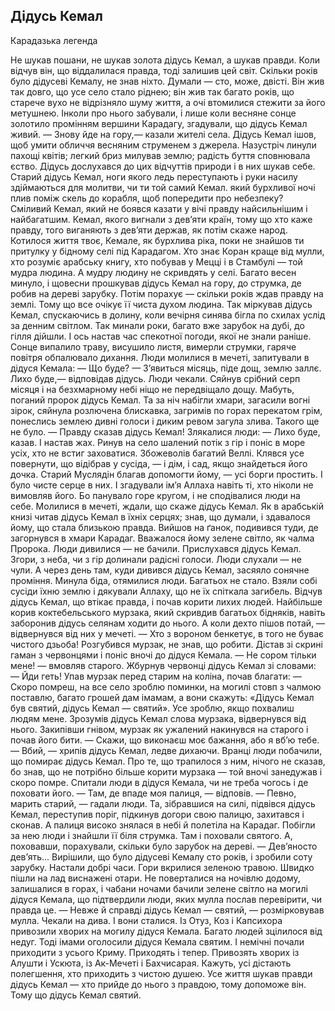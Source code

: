 ## Дідусь Кемал

Карадазька легенда

Не шукав пошани, не шукав золота дідусь Кемал, а шукав правди. Коли відчув він, що віддалилася правда, тоді залишив цей світ.
Скільки років було дідусеві Кемалу, не знав ніхто. Думали — сто, може, двісті. Він жив так довго, що усе село стало ріднею; він жив так багато років, що старече вухо не відрізняло шуму життя, а очі втомилися стежити за його метушнею.
Інколи про нього забували, і лише коли весняне сонце золотило промінням вершини Карадагу, згадували, що дідусь Кемал живий.
— Знову йде на гору,— казали жителі села.
Дідусь Кемал ішов, щоб умити обличчя весняним струменем з джерела. Назустріч линули пахощі квітів; легкий бриз милував землю; радість буття сповнювала єство. Дідусь дослухався до цих відчуттів природи і в них шукав себе.
Старий дідусь Кемал, ноги якого ледь переступають і руки насилу здіймаються для молитви, чи ти той самий Кемал. який бурхливої ночі плив поміж скель до корабля, щоб попередити про небезпеку? Сміливий Кемал, який не боявся казати у вічі правду найсильнішим і найбагатшим. Кемал, якого вигнали з дев’яти країн, тому що хто каже правду, того виганяють з дев’яти держав, як потім скаже народ.
Котилося життя твоє, Кемале, як бурхлива ріка, поки не знайшов ти притулку у бідному селі під Карадагом.
Хто знає Коран краще від мулли, хто розуміє арабську книгу, хто побував у Мецці і в Стамбулі — той мудра людина. А мудру людину не скривдять у селі.
Багато весен минуло, і щовесни прошкував дідусь Кемал на гору, до струмка, де робив на дереві зарубку. Потім порахує — скільки років ждав правду на землі. Тому що все очікує її чиста духом людина.
Так міркував дідусь Кемал, спускаючись в долину, коли вечірня синява бігла по схилах услід за денним світлом.
Так минали роки, багато вже зарубок на дубі, до гілля дійшли. І ось настав час спекотної погоди, якої не знали раніше. Сонце випалило траву, висушило листя, вимерли струмки, гаряче повітря обпалювало дихання.
Люди молилися в мечеті, запитували в дідуся Кемала:
— Що буде?
— З’явиться місяць, піде дощ, землю заллє. Лихо буде,— відповідав дідусь.
Люди чекали. Сяйнув срібний серп місяця і на безхмарному небі ніщо не передвіщало дощу. Мабуть, поганий пророк дідусь Кемал.
Та за ніч набігли хмари, загасили вогні зірок, сяйнула розлючена блискавка, загримів по горах перекатом грім, понеслись землею дивні голоси і диким ревом загула злива. Такого ще не було.
— Правду сказав дідусь Кемал!
Злякалися люди:
— Лихо буде, казав.
І настав жах.
Ринув на село шалений потік з гір і поніс в море усіх, хто не встиг заховатися. Збожеволів багатий Веллі. Клявся усе повернути, що відібрав у сусіда, — і дім, і сад, якщо знайдеться його дочка. Старий Муслядін благав допомогти йому, — усі борги простить. І було чисте серце в них. І згадували ім’я Аллаха навіть ті, хто ніколи не вимовляв його. Бо панувало горе кругом, і не сподівалися люди на себе.
Молилися в мечеті, ждали, що скаже дідусь Кемал.
Як в арабській книзі читав дідусь Кемал в їхніх серцях; знав, що думали, і здавалося йому, що стала близькою правда.
Вийшов на ґанок, подивився туди, де загорнувся в хмари Карадаг. Вважалося йому зелене світло, як чалма Пророка.
Люди дивилися — не бачили.
Прислухався дідусь Кемал. Згори, з неба, чи з гір долинали радісні голоси.
Люди слухали — не чули.
А через день там, куди дивився дідусь Кемал, засяяло сонячне проміння. Минула біда, отямилися люди.
Багатьох не стало. Взяли собі сусіди їхню землю і дякували Аллаху, що не їх спіткала загибель.
Відчув дідусь Кемал, що втікає правда, і почав корити лихих людей. Найбільше корив коктебельського мурзака, який скривдив багатьох бідняків, навіть заборонив дідусь селянам ходити до нього. А коли дехто пішов потай, — відвернувся від них у мечеті.
— Хто з вороном бенкетує, в того не буває чистого дзьоба!
Розгубився мурзак, не знав, що робити. Дістав зі скрині гаман з червонцями і поніс вночі до дідуся Кемала.
— Не сором тільки мене! — вмовляв старого.
Жбурнув червонці дідусь Кемал зі словами:
— Йди геть!
Упав мурзак перед старим на коліна, почав благати:
— Скоро помреш, на все село зроблю поминки, на могилі стовп з чалмою поставлю, багато грошей дам імамам, а вони скажуть: «Дідусь Кемал був святий, дідусь Кемал — святий». Усе зроблю, якщо похвалиш людям мене.
Зрозумів дідусь Кемал слова мурзака, відвернувся від нього. Закипівши гнівом, мурзак як ужалений накинувся на старого і почав його бити.
— Скажи, що виконаєш моє бажання, або я вб’ю тебе.
— Вбий, — хрипів дідусь Кемал, ледве дихаючи.
Вранці люди побачили, що помирає дідусь Кемал. Про те, що трапилося з ним, нічого не сказав, бо знав, що не потрібно більше корити мурзака — той вночі занедужав і скоро помре.
Спитали люди в дідуся Кемала, чи не треба чогось і де поховати його.
— Там, де впаде моя палиця, — відповів.
— Певно, марить старий, — гадали люди.
Та, зібравшися на силі, підвівся дідусь Кемал, переступив поріг, підкинув догори свою палицю, захитався і сконав.
А палиця високо знялася в небі й полетіла на Карадаг.
Побігли за нею люди і знайшли її біля струмка. Там і поховали святого. А, поховавши, порахували, скільки було зарубок на дереві.
— Дев’яносто дев’ять...
Вирішили, що було дідусеві Кемалу сто років, і зробили соту зарубку.
Настали добрі часи. Гори вкрилися зеленою травою. Швидко пішли на лад виснажені отари. Не поверталися на ночівлю додому, залишалися в горах, і чабани ночами бачили зелене світло на могилі дідуся Кемала, що підтвердили люди, яких мулла послав перевірити, чи правда це.
— Невже й справді дідусь Кемал — святий, — розмірковував мулла.
Чекали на дива. І вони сталися.
Із Отуз, Коз і Капсихора привозили хворих на могилу дідуся Кемала. Багато людей зцілилося від недуг.
Тоді імами оголосили дідуся Кемала святим. І немічні почали приходити з усього Криму. Приходять і тепер. Привозять хворих із Алушти і Ускюта, із Ак-Мечеті і Бахчисарая. Кажуть, усі дістають полегшення, хто приходить з чистою душею.
Усе життя шукав правди дідусь Кемал — хто прийде до нього з правдою, тому допоможе він. Тому що дідусь Кемал святий.
